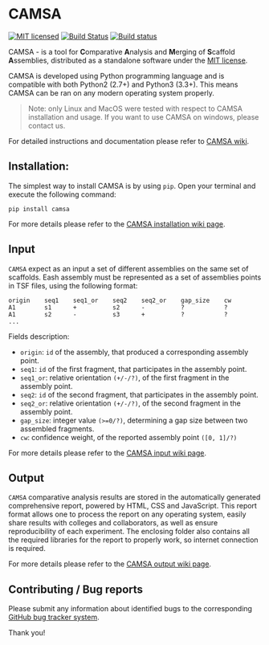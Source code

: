 CAMSA
==
[![MIT licensed](https://img.shields.io/badge/license-MIT-blue.svg)](https://raw.githubusercontent.com/hyperium/hyper/master/LICENSE)
[![Build Status](https://travis-ci.org/compbiol/CAMSA.svg?branch=master)](https://travis-ci.org/compbiol/CAMSA)
[![Build status](https://ci.appveyor.com/api/projects/status/u9f7fwsx86k7y8r4/branch/master?svg=true)](https://ci.appveyor.com/project/aganezov/camsa/branch/master)


CAMSA  - is a tool for **C**omparative **A**nalysis and **M**erging of **S**caffold **A**ssemblies, distributed as a standalone software under the [MIT license]((https://github.com/aganezov/CAMSA/blob/master/LICENSE.txt)).

CAMSA is developed using Python programming language and is compatible with both Python2 (2.7+) and Python3 (3.3+). This means CAMSA can be ran on any modern operating system properly.
>Note: only Linux and MacOS were tested with respect to CAMSA installation and usage. If you want to use CAMSA on windows, please contact us.

For detailed instructions and documentation please refer to [CAMSA wiki](https://github.com/aganezov/CAMSA/wiki).

Installation:
---

The simplest way to install CAMSA is by using `pip`. Open your terminal and execute the following command: 

    pip install camsa

For more details please refer to the [CAMSA installation wiki page](https://github.com/aganezov/CAMSA/wiki/Installation).

Input
--

``CAMSA`` expect as an input a set of different assemblies on the same set of scaffolds.
Eash assembly must be represented as a set of assemblies points in TSF files, using the following format:

    origin    seq1    seq1_or    seq2    seq2_or    gap_size    cw
    A1        s1      +          s2      -          ?           ?
    A1        s2      -          s3      +          ?           ?
    ...


Fields description:

* ``origin``:   ``id`` of the assembly, that produced a corresponding assembly point.
* ``seq1``:     ``id`` of the first fragment, that participates in the assembly point.
* ``seq1_or``:  relative orientation `(+/-/?)`, of the first fragment in the assembly point. 
* ``seq2``:     ``id`` of the second fragment, that participates in the assembly point.
* ``seq2_or``:  relative orientation `(+/-/?)`, of the second fragment in the assembly point. 
* ``gap_size``: integer value `(>=0/?)`, determining a gap size between two assembled fragments.
* ``cw``:       confidence weight, of the reported assembly point `([0, 1]/?)`


For more details please refer to the [CAMSA input wiki page](https://github.com/aganezov/CAMSA/wiki/Usage).

Output
--
``CAMSA`` comparative analysis results are stored in the automatically generated comprehensive report, powered by HTML, CSS and JavaScript.
This report format allows one to process the report on any operating system, easily share results with colleges and collaborators, as well as ensure reproducibility of each experiment. The enclosing folder also contains all the required libraries for the report to properly work, so internet connection is required.

For more details please refer to the [CAMSA output wiki page](https://github.com/aganezov/CAMSA/wiki/Usage).

Contributing / Bug reports
--
Please submit any information about identified bugs to the corresponding [GitHub bug tracker system](https://github.com/aganezov/CAMSA/issues).

Thank you!



